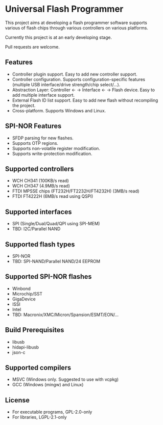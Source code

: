 # Universal Flash Programmer

This project aims at developing a flash programmer software supports various of flash chips through various controllers on various platforms.

Currently this project is at an early developing stage.

Pull requests are welcome.

## Features
* Controller plugin support. Easy to add new controller support.
* Controller configuration. Supports configuration-specific features (multiple USB interface/drive strength/chip select/...).
* Abstraction Layer: Controller <- -> Interface <- -> Flash device. Easy to add multiple interface support.
* External Flash ID list support. Easy to add new flash without recompiling the project.
* Cross-platform. Supports Windows and Linux.

## SPI-NOR Features
* SFDP parsing for new flashes.
* Supports OTP regions.
* Supports non-volatile register modification.
* Supports write-protection modification.

## Supported controllers
* WCH CH341 (100KB/s read)
* WCH CH347 (4.9MB/s read)
* FTDI MPSSE chips (FT232H/FT2232H/FT4232H) (3MB/s read)
* FTDI FT4222H (6MB/s read using QSPI)

## Supported interfaces
* SPI (Single/Dual/Quad/QPI using SPI-MEM)
* TBD: I2C/Parallel NAND

## Supported flash types
* SPI-NOR
* TBD: SPI-NAND/Parallel NAND/24 EEPROM

## Supported SPI-NOR flashes
* Winbond
* Microchip/SST
* GigaDevice
* ISSI
* Intel
* TBD: Macronix/XMC/Micron/Spansion/ESMT/EON/...

## Build Prerequisites
* libusb
* hidapi-libusb
* json-c

## Supported compilers
* MSVC (Windows only. Suggested to use with vcpkg)
* GCC (Windows (mingw) and Linux)

## License
* For executable programs, GPL-2.0-only
* For libraries, LGPL-2.1-only
